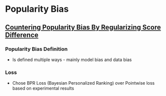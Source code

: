 # Popularity Bias



## [Countering Popularity Bias By Regularizing Score Difference](https://dl.acm.org/doi/pdf/10.1145/3523227.3546757)

### Popularity Bias Definition
* Is defined multiple ways - mainly model bias and data bias

### Loss
* Chose BPR Loss (Bayesian Personalized Ranking) over Pointwise loss based on experimental results
